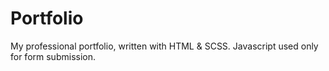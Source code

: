 # Portfolio

My professional portfolio, written with HTML & SCSS. Javascript used only for form submission.

